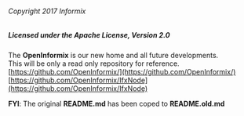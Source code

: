 ###### Copyright 2017 Informix

##### Licensed under the Apache License, Version 2.0
The **OpenInformix** is our new home and all future developments.  
This will be only a read only repository for reference.   
[https://github.com/OpenInformix/](https://github.com/OpenInformix/)  
[https://github.com/OpenInformix/IfxNode](https://github.com/OpenInformix/IfxNode)

**FYI**: The original **README.md** has been coped to **README.old.md**
